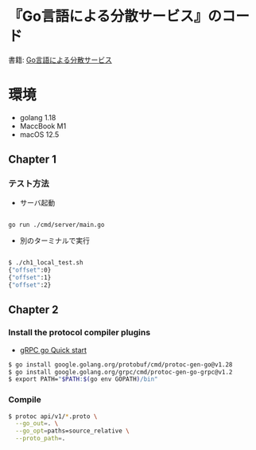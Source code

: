 # 『Go言語による分散サービス』のコード

書籍: [Go言語による分散サービス](https://www.oreilly.co.jp/books/9784873119977/)

# 環境

- golang 1.18
- MaccBook M1
- macOS 12.5

## Chapter 1

### テスト方法

- サーバ起動
```sh

go run ./cmd/server/main.go

```

  - 別のターミナルで実行

```sh

$ ./ch1_local_test.sh
{"offset":0}
{"offset":1}
{"offset":2}


```

## Chapter 2


### Install the protocol compiler plugins

- [gRPC go Quick start](https://grpc.io/docs/languages/go/quickstart/)

```sh
$ go install google.golang.org/protobuf/cmd/protoc-gen-go@v1.28
$ go install google.golang.org/grpc/cmd/protoc-gen-go-grpc@v1.2
$ export PATH="$PATH:$(go env GOPATH)/bin"
```

### Compile

```sh
$ protoc api/v1/*.proto \
  --go_out=. \
  --go_opt=paths=source_relative \
  --proto_path=.
```

